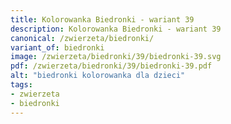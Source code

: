 ```yaml
---
title: Kolorowanka Biedronki - wariant 39
description: Kolorowanka Biedronki - wariant 39
canonical: /zwierzeta/biedronki/
variant_of: biedronki
image: /zwierzeta/biedronki/39/biedronki-39.svg
pdf: /zwierzeta/biedronki/39/biedronki-39.pdf
alt: "biedronki kolorowanka dla dzieci"
tags:
- zwierzeta
- biedronki
---
```

